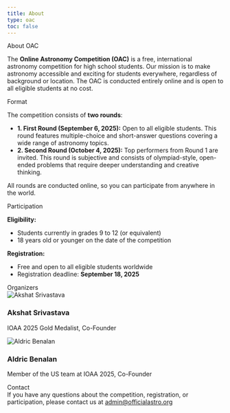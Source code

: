 ```yaml
---
title: About
type: oac
toc: false
---
```


<div class="oac-section">
  <div class="section-content">

<div class="section-title">About OAC</div>
<div class="section-title-underline"></div>

The <strong>Online Astronomy Competition (OAC)</strong> is a free, international astronomy competition for high school students. Our mission is to make astronomy accessible and exciting for students everywhere, regardless of background or location. The OAC is conducted entirely online and is open to all eligible students at no cost.

  </div>
</div>

<div class="oac-section">
  <div class="section-content">

<div class="section-title">Format</div>
<div class="section-title-underline"></div>

The competition consists of <strong>two rounds</strong>:

<ul class="simple-list">
  <li><strong>1. First Round (September 6, 2025):</strong> Open to all eligible students. This round features multiple-choice and short-answer questions covering a wide range of astronomy topics.</li>
  <li><strong>2. Second Round (October 4, 2025):</strong> Top performers from Round 1 are invited. This round is subjective and consists of olympiad-style, open-ended problems that require deeper understanding and creative thinking.</li>
</ul>

All rounds are conducted online, so you can participate from anywhere in the world.

  </div>
</div>

<div class="oac-section">
  <div class="section-content">

<div class="section-title">Participation</div>
<div class="section-title-underline"></div>

<strong>Eligibility:</strong>
<div class="simple-list">
<ul>
  <li>Students currently in grades 9 to 12 (or equivalent)</li>
  <li>18 years old or younger on the date of the competition</li>
</ul>
</div>

<strong>Registration:</strong>
<div class="simple-list">
<ul>
  <li>Free and open to all eligible students worldwide</li>
  <li>Registration deadline: <strong>September 18, 2025</strong></li>
</ul>
</div>

  </div>
</div>

<div class="oac-section">
  <div class="section-content">

<div class="section-title">Organizers</div>
<div class="section-title-underline"></div>

<div class="organizers-list">
  <div class="organizer-card">
    <img src="https://github.com/bunchofcellulose.png" alt="Akshat Srivastava" class="organizer-avatar" />
    <div>
      <h3 class="organizer-name">Akshat Srivastava</h3>
      <p class="organizer-role">IOAA 2025 Gold Medalist, Co-Founder</p>
    </div>
  </div>
  <div class="organizer-card">
    <img src="https://github.com/AstroPixel24.png" alt="Aldric Benalan" class="organizer-avatar" />
    <div>
      <h3 class="organizer-name">Aldric Benalan</h3>
      <p class="organizer-role">Member of the US team at IOAA 2025, Co-Founder</p>
    </div>
  </div>
</div>

  </div>
</div>

<div class="oac-section">
  <div class="section-content">

<div class="section-title">Contact</div>
<div class="section-title-underline"></div>

<div class="contact-btn">
If you have any questions about the competition, registration, or participation, please contact us at <a href="mailto:admin@officialastro.org">admin@officialastro.org</a>
</div>

  </div>
</div>
